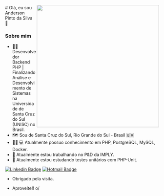 <img align="right" width="400" border-radius= 50% height="400" src="https://i.pinimg.com/564x/2a/d5/58/2ad558557717da44df3977299f4af90a.jpg">
# Olá, eu sou Anderson Pinto da Silva 👋

### Sobre mim

- 👨‍💻 Desenvolvedor Backend PHP | Finalizando Análise e Desenvolvimento de Sistemas na Universidade de Santa Cruz do Sul (UNISC) no Brasil.
- 🗺 Sou de Santa Cruz do Sul, Rio Grande do Sul - Brasil 🇧🇷
- 🧙‍♂ 💻 Atualmente possuo conhecimento em PHP, PostgreSQL, MySQL, Docker.
- 🔭 Atualmente estou trabalhando no P&D da IMPLY.
- 🌱 Atualmente estou estudando testes unitários com PHP-Unit.

[![Linkedin Badge](https://img.shields.io/badge/-LinkedIn-blue?style=flat-square&logo=Linkedin&logoColor=white&link=https://www.linkedin.com/in/anderson-pinto-da-silva-b214311b5)](https://www.linkedin.com/in/anderson-pinto-da-silva-b214311b5)
[![Hotmail Badge](https://img.shields.io/badge/-Hotmail-c14438?color=blue&style=flat-square&link=mailto:andersonpintodasilva@hotmail.com)](andersonpintodasilva@hotmail.com)


 - Obrigado pela visita. 

- Aproveite!! o/
